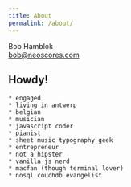 ```yaml
---
title: About
permalink: /about/
---
```


<span class="avatar" style='background-image: url("https://www.gravatar.com/avatar/64bfabdc320d8948a1738ad6f79e9fc8?s=150");'></span>
<span class="contact">
Bob Hamblok  
bob@neoscores.com
</span>

## Howdy!

    * engaged
    * living in antwerp
    * belgian
    * musician
    * javascript coder
    * pianist
    * sheet music typography geek
    * entrepreneur
    * not a hipster
    * vanilla js nerd
    * macfan (though terminal lover)
    * nosql couchdb evangelist
